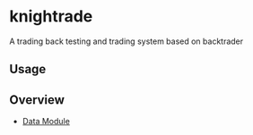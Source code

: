 # knightrade

A trading back testing and trading system based on backtrader

## Usage


## Overview

- [Data Module](docs/data_module/data_module.md)

